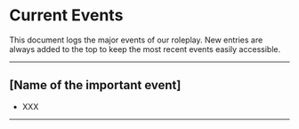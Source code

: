 # Current Events

This document logs the major events of our roleplay. New entries are always added to the top to keep the most recent events easily accessible.

---

## [Name of the important event]
* XXX

---

